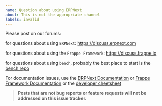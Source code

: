 ```yaml
---
name: Question about using ERPNext
about: This is not the appropriate channel
labels: invalid
---
```


Please post on our forums:

for questions about using `ERPNext`: https://discuss.erpnext.com

for questions about using the `Frappe Framework`: https://discuss.frappe.io

for questions about using `bench`, probably the best place to start is the [bench repo](https://github.com/frappe/bench)

For documentation issues, use the [ERPNext Documentation](https://erpnext.com/docs/) or [Frappe Framework Documentation](https://frappe.io/docs/user/en) or the [developer cheetsheet](https://github.com/frappe/frappe/wiki/Developer-Cheatsheet)

> **Posts that are not bug reports or feature requests will not be addressed on this issue tracker.**